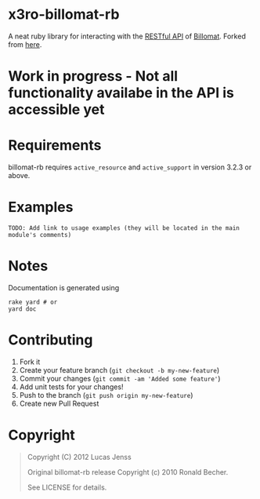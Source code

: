 # x3ro-billomat-rb

A neat ruby library for interacting with the [RESTful API](http://www.billomat.com/api/) of [Billomat](http://www.billomat.com/). Forked from [here](https://github.com/rbecher/billomat-rb).

<h1>Work in progress - Not all functionality availabe in the API is accessible yet</h1>

# Requirements

billomat-rb requires `active_resource` and `active_support` in version 3.2.3 or above.


# Examples

    TODO: Add link to usage examples (they will be located in the main module's comments)


# Notes

Documentation is generated using

    rake yard # or
    yard doc


# Contributing

1. Fork it
2. Create your feature branch (`git checkout -b my-new-feature`)
3. Commit your changes (`git commit -am 'Added some feature'`)
4. Add unit tests for your changes!
4. Push to the branch (`git push origin my-new-feature`)
5. Create new Pull Request


# Copyright

>Copyright (C) 2012 Lucas Jenss
>
>Original billomat-rb release Copyright (c) 2010 Ronald Becher.
>
>See LICENSE for details.
